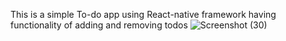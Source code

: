 This is a simple To-do app using React-native framework 
having functionality of adding and removing todos
![Screenshot (30)](https://github.com/user-attachments/assets/369b1ff8-0dd2-4ff8-a2db-599107325e67)
